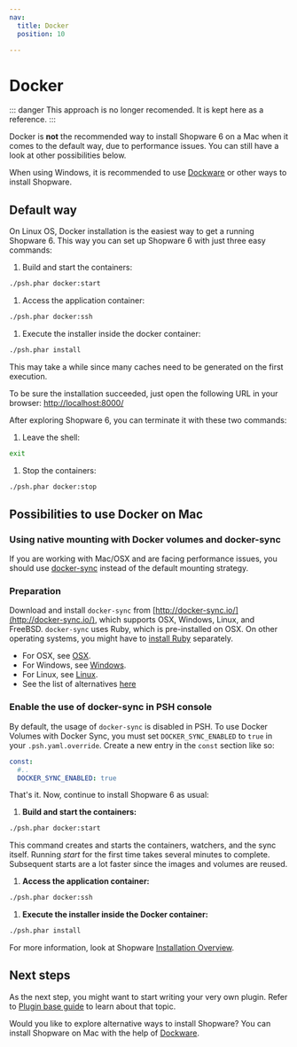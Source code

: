 ```yaml
---
nav:
  title: Docker
  position: 10

---
```


# Docker

::: danger
This approach is no longer recomended. It is kept here as a reference.
:::

Docker is **not** the recommended way to install Shopware 6 on a Mac when it comes to the default way, due to performance issues. You can still have a look at other possibilities below.

When using Windows, it is recommended to use [Dockware](../community/dockware) or other ways to install Shopware.

## Default way

On Linux OS, Docker installation is the easiest way to get a running Shopware 6. This way you can set up Shopware 6 with just three easy commands:

1. Build and start the containers:

```bash
./psh.phar docker:start
```

1. Access the application container:

```bash
./psh.phar docker:ssh
```

1. Execute the installer inside the docker container:

```bash
./psh.phar install
```

This may take a while since many caches need to be generated on the first execution.

To be sure the installation succeeded, just open the following URL in your browser: [http://localhost:8000/](http://localhost:8000/)

After exploring Shopware 6, you can terminate it with these two commands:

1. Leave the shell:

```bash
exit
```

1. Stop the containers:

```bash
./psh.phar docker:stop
```

## Possibilities to use Docker on Mac

### Using native mounting with Docker volumes and docker-sync

If you are working with Mac/OSX and are facing performance issues, you should use [docker-sync](http://docker-sync.io/) instead of the default mounting strategy.

### Preparation

Download and install `docker-sync` from [http://docker-sync.io/](http://docker-sync.io/), which supports OSX, Windows, Linux, and FreeBSD. `docker-sync` uses Ruby, which is pre-installed on OSX. On other operating systems, you might have to [install Ruby](https://www.ruby-lang.org/en/) separately.

* For OSX, see [OSX](https://docker-sync.readthedocs.io/en/latest/getting-started/installation.html#installation-osx).
* For Windows, see [Windows](https://docker-sync.readthedocs.io/en/latest/getting-started/installation.html#installation-windows).
* For Linux, see [Linux](https://docker-sync.readthedocs.io/en/latest/getting-started/installation.html#installation-linux).
* See the list of alternatives [here](https://docker-sync.readthedocs.io/en/latest/miscellaneous/alternatives.html)

### Enable the use of docker-sync in PSH console

By default, the usage of `docker-sync` is disabled in PSH. To use Docker Volumes with Docker Sync, you must set `DOCKER_SYNC_ENABLED` to `true` in your `.psh.yaml.override`. Create a new entry in the `const` section like so:

```yaml
const:
  #..
  DOCKER_SYNC_ENABLED: true
```

That's it. Now, continue to install Shopware 6 as usual:

1. **Build and start the containers:**

```bash
./psh.phar docker:start
```

This command creates and starts the containers, watchers, and the sync itself. Running *start* for the first time takes several minutes to complete. Subsequent starts are a lot faster since the images and volumes are reused.

1. **Access the application container:**

```bash
./psh.phar docker:ssh
```

1. **Execute the installer inside the Docker container:**

```bash
./psh.phar install
```

For more information, look at Shopware [Installation Overview](overview).

## Next steps

As the next step, you might want to start writing your very own plugin. Refer to [Plugin base guide](../../plugins/plugins/plugin-base-guide) to learn about that topic.

Would you like to explore alternative ways to install Shopware? You can install Shopware on Mac with the help of [Dockware](../community/dockware).
